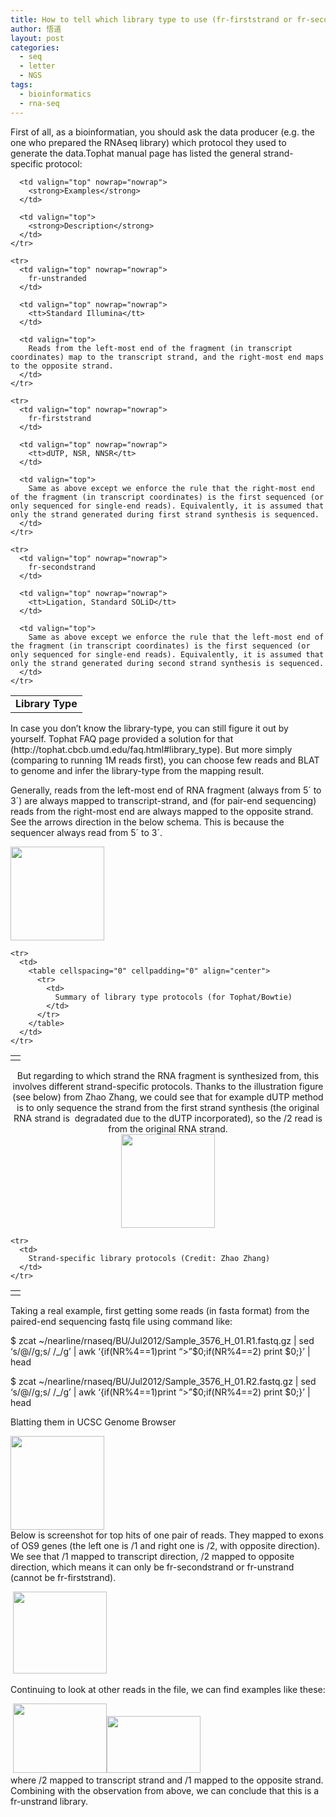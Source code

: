 ```yaml
---
title: How to tell which library type to use (fr-firststrand or fr-secondstrand)
author: 悟道
layout: post
categories:
  - seq
  - letter
  - NGS
tags:
  - bioinformatics
  - rna-seq
---
```


<div>
</div>

<div>
  First of all, as a bioinformatian, you should ask the data producer (e.g. the one who prepared the RNAseq library) which protocol they used to generate the data.Tophat manual page has listed the general strand-specific protocol:</p> <table cellspacing="15">
    <tr>
      <td valign="top" nowrap="nowrap">
        <strong>Library Type</strong>
      </td>
      
      <td valign="top" nowrap="nowrap">
        <strong>Examples</strong>
      </td>
      
      <td valign="top">
        <strong>Description</strong>
      </td>
    </tr>
    
    <tr>
      <td valign="top" nowrap="nowrap">
        fr-unstranded
      </td>
      
      <td valign="top" nowrap="nowrap">
        <tt>Standard Illumina</tt>
      </td>
      
      <td valign="top">
        Reads from the left-most end of the fragment (in transcript coordinates) map to the transcript strand, and the right-most end maps to the opposite strand.
      </td>
    </tr>
    
    <tr>
      <td valign="top" nowrap="nowrap">
        fr-firststrand
      </td>
      
      <td valign="top" nowrap="nowrap">
        <tt>dUTP, NSR, NNSR</tt>
      </td>
      
      <td valign="top">
        Same as above except we enforce the rule that the right-most end of the fragment (in transcript coordinates) is the first sequenced (or only sequenced for single-end reads). Equivalently, it is assumed that only the strand generated during first strand synthesis is sequenced.
      </td>
    </tr>
    
    <tr>
      <td valign="top" nowrap="nowrap">
        fr-secondstrand
      </td>
      
      <td valign="top" nowrap="nowrap">
        <tt>Ligation, Standard SOLiD</tt>
      </td>
      
      <td valign="top">
        Same as above except we enforce the rule that the left-most end of the fragment (in transcript coordinates) is the first sequenced (or only sequenced for single-end reads). Equivalently, it is assumed that only the strand generated during second strand synthesis is sequenced.
      </td>
    </tr>
  </table>
  
  <p>
    In case you don&#8217;t know the library-type, you can still figure it out by yourself. Tophat FAQ page provided a solution for that (http://tophat.cbcb.umd.edu/faq.html#library_type). But more simply (comparing to running 1M reads first), you can choose few reads and BLAT to genome and infer the library-type from the mapping result.
  </p>
  
  <p>
    Generally, reads from the left-most end of RNA fragment (always from 5´ to 3´) are always mapped to transcript-strand, and (for pair-end sequencing) reads from the right-most end are always mapped to the opposite strand. See the arrows direction in the below schema. This is because the sequencer always read from 5´ to 3´.
  </p>
  
  <div>
  </div>
  
  <div>
    <a href="http://210.75.224.29/wordpress/wp-content/uploads/2012/10/project+log+bu_hd+1.png"><img class="aligncenter size-thumbnail wp-image-2578" title="project+log+(bu_hd)+(1)" src="http://210.75.224.29/wordpress/wp-content/uploads/2012/10/project+log+bu_hd+1-150x150.png" alt="" width="150" height="150" /></a>
  </div>
  
  <table cellspacing="0" cellpadding="0" align="center">
    <tr>
      <td>
      </td>
    </tr>
    
    <tr>
      <td>
        <table cellspacing="0" cellpadding="0" align="center">
          <tr>
            <td>
              Summary of library type protocols (for Tophat/Bowtie)
            </td>
          </tr>
        </table>
      </td>
    </tr>
  </table>
  
  <p style="text-align: center;">
    But regarding to which strand the RNA fragment is synthesized from, this involves different strand-specific protocols. Thanks to the illustration figure (see below) from Zhao Zhang, we could see that for example dUTP method is to only sequence the strand from the first strand synthesis (the original RNA strand is  degradated due to the dUTP incorporated), so the /2 read is from the original RNA strand.<br /> <a href="http://210.75.224.29/wordpress/wp-content/uploads/2012/10/strand.png"><img class="aligncenter size-thumbnail wp-image-2579" title="strand" src="http://210.75.224.29/wordpress/wp-content/uploads/2012/10/strand-150x150.png" alt="" width="150" height="150" /></a>
  </p>
  
  <table cellspacing="0" cellpadding="0" align="center">
    <tr>
      <td>
      </td>
    </tr>
    
    <tr>
      <td>
        Strand-specific library protocols (Credit: Zhao Zhang)
      </td>
    </tr>
  </table>
  
  <p>
    Taking a real example, first getting some reads (in fasta format) from the paired-end sequencing fastq file using command like:
  </p>
  
  <p>
    $ zcat ~/nearline/rnaseq/BU/Jul2012/Sample_3576_H_01.R1.fastq.gz | sed &#8216;s/@//g;s/ /_/g&#8217; | awk &#8216;{if(NR%4==1)print &#8220;>&#8221;$0;if(NR%4==2) print $0;}&#8217; | head
  </p>
  
  <p>
    $ zcat ~/nearline/rnaseq/BU/Jul2012/Sample_3576_H_01.R2.fastq.gz | sed &#8216;s/@//g;s/ /_/g&#8217; | awk &#8216;{if(NR%4==1)print &#8220;>&#8221;$0;if(NR%4==2) print $0;}&#8217; | head
  </p>
  
  <p>
    Blatting them in UCSC Genome Browser
  </p>
  
  <div>
  </div>
</div>

<div>
</div>

<div>
  <a href="http://210.75.224.29/wordpress/wp-content/uploads/2012/10/screen+shot+2012-07-30+at+4.27.10+pm.png"><img class="aligncenter size-thumbnail wp-image-2580" title="screen+shot+2012-07-30+at+4.27.10+pm" src="http://210.75.224.29/wordpress/wp-content/uploads/2012/10/screen+shot+2012-07-30+at+4.27.10+pm-150x150.png" alt="" width="150" height="150" /></a>
</div>

<div>
  Below is screenshot for top hits of one pair of reads. They mapped to exons of OS9 genes (the left one is /1 and right one is /2, with opposite direction). We see that /1 mapped to transcript direction, /2 mapped to opposite direction, which means it can only be fr-secondstrand or fr-unstrand (cannot be fr-firststrand).</p> <div>
  </div>
  
  <div>
  </div>
  
  <div>
     <a href="http://210.75.224.29/wordpress/wp-content/uploads/2012/10/1.png"><img class="aligncenter size-thumbnail wp-image-2581" title="1" src="http://210.75.224.29/wordpress/wp-content/uploads/2012/10/1-150x131.png" alt="" width="150" height="131" /></a>
  </div>
  
  <div>
  </div>
  
  <div>
  </div>
  
  <p>
    Continuing to look at other reads in the file, we can find examples like these:
  </p>
  
  <div>
  </div>
  
  <div>
     <a href="http://210.75.224.29/wordpress/wp-content/uploads/2012/10/21.png"><img class="aligncenter size-thumbnail wp-image-2583" title="2" src="http://210.75.224.29/wordpress/wp-content/uploads/2012/10/21-150x111.png" alt="" width="150" height="111" /></a><a href="http://210.75.224.29/wordpress/wp-content/uploads/2012/10/3.png"><img class="aligncenter size-thumbnail wp-image-2584" title="3" src="http://210.75.224.29/wordpress/wp-content/uploads/2012/10/3-150x91.png" alt="" width="150" height="91" /></a>
  </div>
  
  <div>
  </div>
</div>

<div>
</div>

<div>
  where /2 mapped to transcript strand and /1 mapped to the opposite strand. Combining with the observation from above, we can conclude that this is a fr-unstrand library.
</div>
